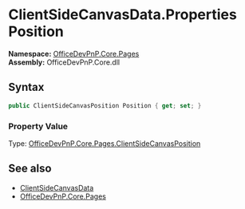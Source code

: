 # ClientSideCanvasData.Properties Position
  

**Namespace:** [OfficeDevPnP.Core.Pages](OfficeDevPnP.Core.Pages.md)  
**Assembly:** OfficeDevPnP.Core.dll  
## Syntax
```C#
public ClientSideCanvasPosition Position { get; set; }
```

### Property Value
Type: [OfficeDevPnP.Core.Pages.ClientSideCanvasPosition](OfficeDevPnP.Core.Pages.ClientSideCanvasPosition.md)  

## See also
- [ClientSideCanvasData](OfficeDevPnP.Core.Pages.ClientSideCanvasData.md) 
- [OfficeDevPnP.Core.Pages](OfficeDevPnP.Core.Pages.md) 
